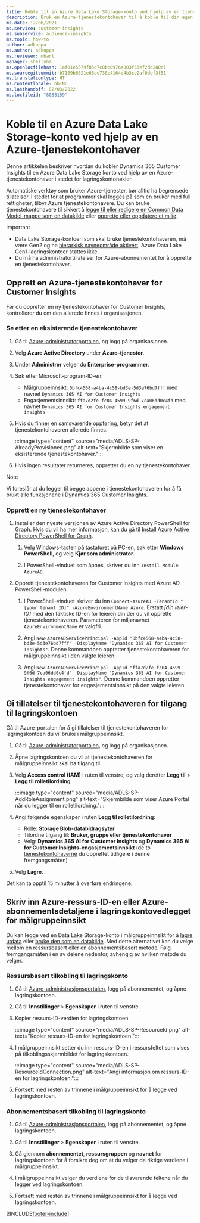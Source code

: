 ```yaml
---
title: Koble til en Azure Data Lake Storage-konto ved hjelp av en tjenestekontohaver
description: Bruk en Azure-tjenestekontohaver til å koble til din egen datasjø.
ms.date: 12/06/2021
ms.service: customer-insights
ms.subservice: audience-insights
ms.topic: how-to
author: adkuppa
ms.author: adkuppa
ms.reviewer: mhart
manager: shellyha
ms.openlocfilehash: 1af01e5579f85d7c8bc8976a003f53ef2dd280d1
ms.sourcegitcommit: b7189b8621e66ee738e4164d4b3ce2af0def3f51
ms.translationtype: HT
ms.contentlocale: nb-NO
ms.lasthandoff: 02/03/2022
ms.locfileid: "8088159"
---
```

# <a name="connect-to-an-azure-data-lake-storage-account-by-using-an-azure-service-principal"></a>Koble til en Azure Data Lake Storage-konto ved hjelp av en Azure-tjenestekontohaver

Denne artikkelen beskriver hvordan du kobler Dynamics 365 Customer Insights til en Azure Data Lake Storage konto ved hjelp av en Azure-tjenestekontohaver i stedet for lagringskontonøkler. 

Automatiske verktøy som bruker Azure-tjenester, bør alltid ha begrensede tillatelser. I stedet for at programmer skal logges på som en bruker med full rettigheter, tilbyr Azure tjenestekontohavere. Du kan bruke tjenestekontohavere til sikkert å [legge til eller redigere en Common Data Model-mappe som en datakilde](connect-common-data-model.md) eller [opprette eller oppdatere et miljø](create-environment.md).

> [!IMPORTANT]
> - Data Lake Storage-kontoen som skal bruke tjenestekontohaveren, må være Gen2 og ha [hierarkisk navneområde aktivert](/azure/storage/blobs/data-lake-storage-namespace). Azure Data Lake Gen1-lagringskontoer støttes ikke.
> - Du må ha administratortillatelser for Azure-abonnementet for å opprette en tjenestekontohaver.

## <a name="create-an-azure-service-principal-for-customer-insights"></a>Opprett en Azure-tjenestekontohaver for Customer Insights

Før du oppretter en ny tjenestekontohaver for Customer Insights, kontrollerer du om den allerede finnes i organisasjonen.

### <a name="look-for-an-existing-service-principal"></a>Se etter en eksisterende tjenestekontohaver

1. Gå til [Azure-administratorportalen](https://portal.azure.com), og logg på organisasjonen.

2. Velg **Azure Active Directory** under **Azure-tjenester**.

3. Under **Administrer** velger du **Enterprise-programmer**.

4. Søk etter Microsoft-program-ID-en:
   - Målgruppeinnsikt: `0bfc4568-a4ba-4c58-bd3e-5d3e76bd7fff` med navnet `Dynamics 365 AI for Customer Insights`
   - Engasjementsinnsikt: `ffa7d2fe-fc04-4599-9f6d-7ca06dd0c4fd` med navnet `Dynamics 365 AI for Customer Insights engagement insights`

5. Hvis du finner en samsvarende oppføring, betyr det at tjenestekontohaveren allerede finnes. 
   
   :::image type="content" source="media/ADLS-SP-AlreadyProvisioned.png" alt-text="Skjermbilde som viser en eksisterende tjenestekontohaver.":::
   
6. Hvis ingen resultater returneres, oppretter du en ny tjenestekontohaver.

>[!NOTE]
>Vi foreslår at du legger til begge appene i tjenestekontohaveren for å få brukt alle funksjonene i Dynamics 365 Customer Insights.

### <a name="create-a-new-service-principal"></a>Opprett en ny tjenestekontohaver

1. Installer den nyeste versjonen av Azure Active Directory PowerShell for Graph. Hvis du vil ha mer informasjon, kan du gå til [Install Azure Active Directory PowerShell for Graph](/powershell/azure/active-directory/install-adv2).

   1. Velg Windows-tasten på tastaturet på PC-en, søk etter **Windows PowerShell**, og velg **Kjør som administrator**.
   
   1. I PowerShell-vinduet som åpnes, skriver du inn `Install-Module AzureAD`.

2. Opprett tjenestekontohaveren for Customer Insights med Azure AD PowerShell-modulen.

   1. I PowerShell-vinduet skriver du inn `Connect-AzureAD -TenantId "[your tenant ID]" -AzureEnvironmentName Azure`. Erstatt *[din leier-ID]* med den faktiske ID-en for leieren din der du vil opprette tjenestekontohaveren. Parameteren for miljønavnet `AzureEnvironmentName` er valgfri.
  
   1. Angi `New-AzureADServicePrincipal -AppId "0bfc4568-a4ba-4c58-bd3e-5d3e76bd7fff" -DisplayName "Dynamics 365 AI for Customer Insights"`. Denne kommandoen oppretter tjenestekontohaveren for målgruppeinnsikt i den valgte leieren. 

   1. Angi `New-AzureADServicePrincipal -AppId "ffa7d2fe-fc04-4599-9f6d-7ca06dd0c4fd" -DisplayName "Dynamics 365 AI for Customer Insights engagement insights"`. Denne kommandoen oppretter tjenestekontohaver for engasjementsinnsikt på den valgte leieren.

## <a name="grant-permissions-to-the-service-principal-to-access-the-storage-account"></a>Gi tillatelser til tjenestekontohaveren for tilgang til lagringskontoen

Gå til Azure-portalen for å gi tillatelser til tjenestekontohaveren for lagringskontoen du vil bruke i målgruppeinnsikt.

1. Gå til [Azure-administratorportalen](https://portal.azure.com), og logg på organisasjonen.

1. Åpne lagringskontoen du vil at tjenestekontohaveren for målgruppeinnsikt skal ha tilgang til.

1. Velg **Access control (IAM)** i ruten til venstre, og velg deretter **Legg til** > **Legg til rolletilordning**.

   :::image type="content" source="media/ADLS-SP-AddRoleAssignment.png" alt-text="Skjermbilde som viser Azure Portal når du legger til en rolletilordning.":::

1. Angi følgende egenskaper i ruten **Legg til rolletilordning**:
   - Rolle: **Storage Blob-databidragsyter**
   - Tilordne tilgang til: **Bruker, gruppe eller tjenestekontohaver**
   - Velg: **Dynamics 365 AI for Customer Insights** og **Dynamics 365 AI for Customer Insights-engasjementsinnsikt** (de to [tjenestekontohaverne](#create-a-new-service-principal) du opprettet tidligere i denne fremgangsmåten)

1.  Velg **Lagre**.

Det kan ta opptil 15 minutter å overføre endringene.

## <a name="enter-the-azure-resource-id-or-the-azure-subscription-details-in-the-storage-account-attachment-to-audience-insights"></a>Skriv inn Azure-ressurs-ID-en eller Azure-abonnementsdetaljene i lagringskontovedlegget for målgruppeinnsikt

Du kan legge ved en Data Lake Storage-konto i målgruppeinnsikt for å [lagre utdata](manage-environments.md) eller [bruke den som en datakilde](connect-common-data-service-lake.md). Med dette alternativet kan du velge mellom en ressursbasert eller en abonnementsbasert metode. Følg fremgangsmåten i en av delene nedenfor, avhengig av hvilken metode du velger.

### <a name="resource-based-storage-account-connection"></a>Ressursbasert tilkobling til lagringskonto

1. Gå til [Azure-administrasjonsportalen](https://portal.azure.com), logg på abonnementet, og åpne lagringskontoen.

1. Gå til **Innstillinger** > **Egenskaper** i ruten til venstre.

1. Kopier ressurs-ID-verdien for lagringskontoen.

   :::image type="content" source="media/ADLS-SP-ResourceId.png" alt-text="Kopier ressurs-ID-en for lagringskontoen.":::

1. I målgruppeinnsikt setter du inn ressurs-ID-en i ressursfeltet som vises på tilkoblingsskjermbildet for lagringskontoen.

   :::image type="content" source="media/ADLS-SP-ResourceIdConnection.png" alt-text="Angi informasjon om ressurs-ID-en for lagringskontoen.":::   

1. Fortsett med resten av trinnene i målgruppeinnsikt for å legge ved lagringskontoen.

### <a name="subscription-based-storage-account-connection"></a>Abonnementsbasert tilkobling til lagringskonto

1. Gå til [Azure-administrasjonsportalen](https://portal.azure.com), logg på abonnementet, og åpne lagringskontoen.

1. Gå til **Innstillinger** > **Egenskaper** i ruten til venstre.

1. Gå gjennom **abonnementet**, **ressursgruppen** og **navnet** for lagringskontoen for å forsikre deg om at du velger de riktige verdiene i målgruppeinnsikt.

1. I målgruppeinnsikt velger du verdiene for de tilsvarende feltene når du legger ved lagringskontoen.

1. Fortsett med resten av trinnene i målgruppeinnsikt for å legge ved lagringskontoen.


[!INCLUDE[footer-include](../includes/footer-banner.md)]
